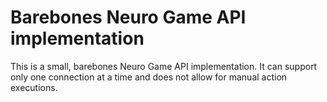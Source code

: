 # Barebones Neuro Game API implementation

This is a small, barebones Neuro Game API implementation. It can support only one connection at a time and does not allow for manual action executions.
